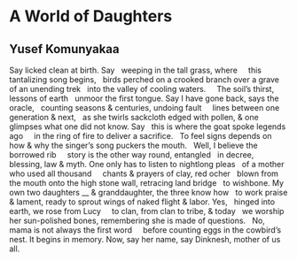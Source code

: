 # A World of Daughters
## Yusef Komunyakaa
Say licked clean at birth. Say
  weeping in the tall grass, where
    this tantalizing song begins,
  birds perched on a crooked branch
over a grave of an unending trek
  into the valley of cooling waters.
    The soil’s thirst, lessons of earth
  unmoor the first tongue. Say
I have gone back, says the oracle,
  counting seasons & centuries, undoing fault
    lines between one generation & next,
  as she twirls sackcloth edged with pollen,
& one glimpses what one did not know. Say
  this is where the goat spoke legends ago
    in the ring of fire to deliver a sacrifice.
  To feel signs depends on how & why
the singer’s song puckers the mouth.
  Well, I believe the borrowed rib
    story is the other way round, entangled
  in decree, blessing, law & myth. One
only has to listen to nightlong pleas
  of a mother who used all thousand
    chants & prayers of clay, red ocher
  blown from the mouth onto the high
stone wall, retracing land bridge
  to wishbone. My own two daughters
 __ & granddaughter, the three know how
  to work praise & lament, ready to sprout
wings of naked flight & labor. Yes,
  hinged into earth, we rose from Lucy
    to clan, from clan to tribe, & today
  we worship her sun-polished bones,
remembering she is made of questions.
  No, mama is not always the first word
    before counting eggs in the cowbird’s
  nest. It begins in memory. Now, say
her name, say Dinknesh, mother of us all.